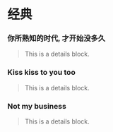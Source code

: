 # 经典

### 你所熟知的时代, 才开始没多久
> This is a details block.
 
### Kiss kiss to you too
> This is a details block.

### Not my business
> This is a details block.